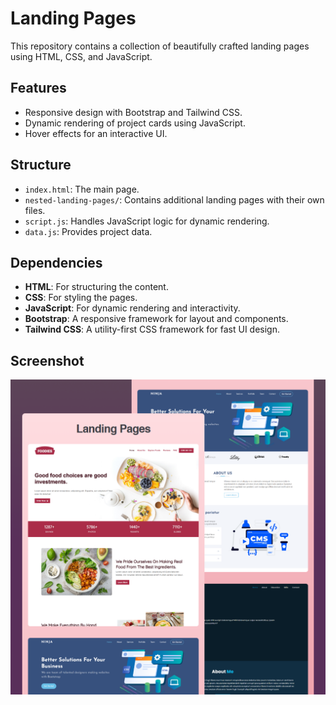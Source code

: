 # Landing Pages

This repository contains a collection of beautifully crafted landing pages using HTML, CSS, and JavaScript.

## Features

- Responsive design with Bootstrap and Tailwind CSS.
- Dynamic rendering of project cards using JavaScript.
- Hover effects for an interactive UI.

## Structure

- `index.html`: The main page.
- `nested-landing-pages/`: Contains additional landing pages with their own files.
- `script.js`: Handles JavaScript logic for dynamic rendering.
- `data.js`: Provides project data.

## Dependencies

- **HTML**: For structuring the content.
- **CSS**: For styling the pages.
- **JavaScript**: For dynamic rendering and interactivity.
- **Bootstrap**: A responsive framework for layout and components.
- **Tailwind CSS**: A utility-first CSS framework for fast UI design.

## Screenshot

![Main Page](ui.png)

